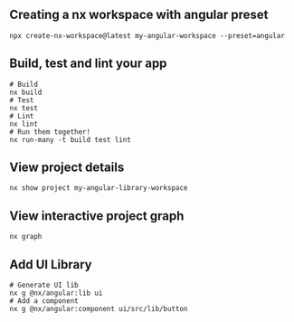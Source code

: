 ## Creating a nx workspace with angular preset

```shell
npx create-nx-workspace@latest my-angular-workspace --preset=angular
```

## Build, test and lint your app

```shell
# Build
nx build 
# Test
nx test 
# Lint
nx lint 
# Run them together!
nx run-many -t build test lint
```

## View project details

```shell
nx show project my-angular-library-workspace
```

## View interactive project graph

```shell
nx graph    
```

## Add UI Library

```shell
# Generate UI lib
nx g @nx/angular:lib ui
# Add a component
nx g @nx/angular:component ui/src/lib/button
```